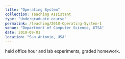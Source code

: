 ```yaml
---
title: "Operating System"
collection: Teaching Assistant 
type: "Undergraduate course"
permalink: /teaching/2018-Operating-System-1
venue: "Department of Computer Science, UTSA"
date: 2018-09-01
location: "San Antonio, USA"
---
```


held office hour and lab experiments, graded homework.
